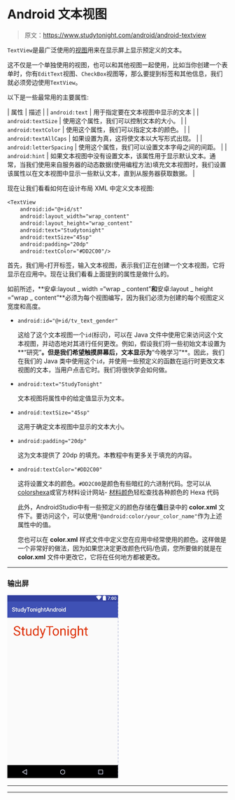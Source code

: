 # Android 文本视图

> 原文：<https://www.studytonight.com/android/android-textview>

`TextView`是最广泛使用的[视图](introduction-to-views)用来在显示屏上显示预定义的文本。

这不仅是一个单独使用的视图，也可以和其他视图一起使用，比如当你创建一个表单时，你有`EditText`视图、`CheckBox`视图等，那么要提到标签和其他信息，我们就必须旁边使用`TextView`。

以下是一些最常用的主要属性:

| 属性 | 描述 |
| `android:text` | 用于指定要在文本视图中显示的文本 |
| `android:textSize` | 使用这个属性，我们可以控制文本的大小。 |
| `android:textColor` | 使用这个属性，我们可以指定文本的颜色。 |
| `android:textAllCaps` | 如果设置为真，这将使文本以大写形式出现。 |
| `android:letterSpacing` | 使用这个属性，我们可以设置文本字母之间的间距。 |
| `android:hint` | 如果文本视图中没有设置文本，该属性用于显示默认文本。通常，当我们使用来自服务器的动态数据(使用编程方法)填充文本视图时，我们设置该属性以在文本视图中显示一些默认文本，直到从服务器获取数据。 |

现在让我们看看如何在设计布局 XML 中定义文本视图:

```
<TextView
    android:id="@+id/st"
    android:layout_width="wrap_content"
    android:layout_height="wrap_content"
    android:text="Studytonight"
    android:textSize="45sp"
    android:padding="20dp"
    android:textColor="#DD2C00"/>
```

首先，我们用`<`打开标签，输入文本视图，表示我们正在创建一个文本视图，它将显示在应用中。现在让我们看看上面提到的属性是做什么的。

如前所述，**安卓:layout _ width =“wrap _ content”**和**安卓:layout _ height =“wrap _ content”**必须为每个视图编写，因为我们必须为创建的每个视图定义宽度和高度。

*   `android:id="@+id/tv_text_gender"`

    这给了这个文本视图一个`id`(标识)，可以在 Java 文件中使用它来访问这个文本视图，并动态地对其进行任何更改。例如，假设我们将一些初始文本设置为**“研究”**。但是我们希望触摸屏幕后，文本显示为**“今晚学习”**。因此，我们在我们的 Java 类中使用这个`id`，并使用一些预定义的函数在运行时更改文本视图的文本，当用户点击它时。我们将很快学会如何做。

*   `android:text="StudyTonight"`

    文本视图将属性中的给定值显示为文本。

*   `android:textSize="45sp"`

    这用于确定文本视图中显示的文本大小。

*   `android:padding="20dp"`

    这为文本提供了 20dp 的填充。本教程中有更多关于填充的内容。

*   `android:textColor="#DD2C00"`

    这将设置文本的颜色。`#DD2C00`是颜色有些暗红的六进制代码。您可以从[colorshexa](http://www.colorhexa.com/)或官方材料设计网站- [材料颜色](https://material.io/color/)轻松查找各种颜色的 Hexa 代码

    此外，AndroidStudio中有一些预定义的颜色存储在**值**目录中的 **color.xml** 文件下。要访问这个，可以使用`"@android:color/your_color_name"`作为上述属性中的值。

    您也可以在 **color.xml** 样式文件中定义您在应用中经常使用的颜色。这样做是一个非常好的做法，因为如果您决定更改颜色代码/色调，您所要做的就是在 **color.xml** 文件中更改它，它将在任何地方都被更改。

* * *

### 输出屏

![Using TextView in Android](img/9b1fca6e17193c927e2b4ebaf544140e.png)

* * *

* * *